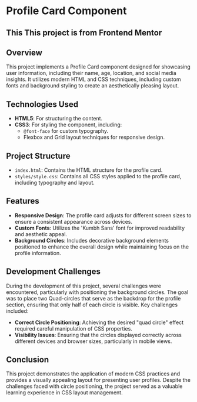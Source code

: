# Profile Card Component

## This This project is from Frontend Mentor

## Overview

This project implements a Profile Card component designed for showcasing user information, including their name, age, location, and social media insights. It utilizes modern HTML and CSS techniques, including custom fonts and background styling to create an aesthetically pleasing layout.

## Technologies Used

- **HTML5**: For structuring the content.
- **CSS3**: For styling the component, including:
  - `@font-face` for custom typography.
  - Flexbox and Grid layout techniques for responsive design.

## Project Structure

- `index.html`: Contains the HTML structure for the profile card.
- `styles/style.css`: Contains all CSS styles applied to the profile card, including typography and layout.

## Features

- **Responsive Design**: The profile card adjusts for different screen sizes to ensure a consistent appearance across devices.
- **Custom Fonts**: Utilizes the 'Kumbh Sans' font for improved readability and aesthetic appeal.
- **Background Circles**: Includes decorative background elements positioned to enhance the overall design while maintaining focus on the profile information.

## Development Challenges

During the development of this project, several challenges were encountered, particularly with positioning the background circles. The goal was to place two Quad-circles that serve as the backdrop for the profile section, ensuring that only half of each circle is visible. Key challenges included:

- **Correct Circle Positioning**: Achieving the desired "quad circle" effect required careful manipulation of CSS properties.
- **Visibility Issues**: Ensuring that the circles displayed correctly across different devices and browser sizes, particularly in mobile views.

## Conclusion

This project demonstrates the application of modern CSS practices and provides a visually appealing layout for presenting user profiles. Despite the challenges faced with circle positioning, the project served as a valuable learning experience in CSS layout management.